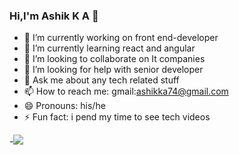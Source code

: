 ### Hi,I'm Ashik K A  👋

- 🔭 I’m currently working on front end-developer
- 🌱 I’m currently learning react and angular
- 👯 I’m looking to collaborate on It companies
- 🤔 I’m looking for help with senior developer
- 💬 Ask me about any tech related stuff
- 📫 How to reach me: gmail:ashikka74@gmail.com
- 😄 Pronouns: his/he
- ⚡ Fun fact: i pend my time to see tech videos

-<img src="https://github-readme-stats.vercel.app/api/?username=github469469&count_private=true&theme=tokyonight&showicons=true">
<!-- <img src="https://camo.githubusercontent.com/" alt=" github stats" data-canonical-src="https://github-readme-stats.vercel.app/api?username=github469469&amp;show_icons=true&amp;theme=light&amp;line_height=27" style="max-width:100%;" align="middle"> -->
